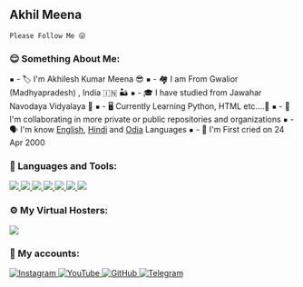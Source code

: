 ## Akhil Meena
 
```
Please Follow Me 😜
```

<h3 align="left">😌 Something About Me:</h3>
 
<kbd>▪️</kbd> - 🏷️ I'm Akhilesh Kumar Meena 😎
<kbd>▪️</kbd> - 🏘️ I am From Gwalior (Madhyapradesh) , India 🇮🇳 🏜️
<kbd>▪️</kbd> - 🎓 I have studied from Jawahar Navodaya Vidyalaya 💐
<kbd>▪️</kbd> - 🖥️ Currently Learning Python, HTML etc....🍌
<kbd>▪️</kbd> - 🔭 I'm collaborating in more private or public repositories and organizations
<kbd>▪️</kbd> - 🗣️ I'm know [English](https://google.com/search?q=English), [Hindi](https://google.com/search?q=Hindi) and [Odia](https://google.com/search?q=Odia) Languages
<kbd>▪️</kbd> - 🎂 I'm First cried on 24 Apr 2000
 
<h3 align="left">🔨 Languages and Tools:</h3>
<p align="left">
    <a href="https://www.python.org" target="_blank">
        <img
            src="https://img.shields.io/badge/Python-black?&style=for-the-badge&logo=python"
        />
    </a>
    <a href="https://html.spec.whatwg.org/" target="_blank">
        <img
            src="https://img.shields.io/badge/HTML-black?&style=for-the-badge&logo=html5"
        />
    </a>
    <a href="https://git-scm.com/" target="_blank">
        <img
            src="https://img.shields.io/badge/Git-black?&style=for-the-badge&logo=git&logoColor=red"
        />
    </a>
    <a href="https://github.com/" target="_blank">
        <img
            src="https://img.shields.io/badge/GitHub-black?&style=for-the-badge&logo=github"
        />
    </a>
    <a href="https://mongodb.com/" target="_blank">
        <img
            src="https://img.shields.io/badge/MongoDB-black?&style=for-the-badge&logo=mongodb"
        />
    </a>
    <a href="https://daringfireball.net/projects/markdown/" target="_blank">
        <img
            src="https://img.shields.io/badge/Markdown-black?&style=for-the-badge&logo=markdown"
        />
    </a>
    <a href="https://json.org" target="_blank">
        <img
            src="https://img.shields.io/badge/Json-black?&style=for-the-badge&logo=json"
        />
    </a>
</p>
 
<h3 align="left">⚙️ My Virtual Hosters:</h3>
<p align="left">
    <a href="https://heroku.com" target="_blank">
        <img
            src="https://img.shields.io/badge/Heroku-black?&style=for-the-badge&logo=heroku"
        />
    </a>
</p>
 
<h3 align="left">👤 My accounts:</h3>
<p align="left">
    <a href="https://instagram.com/akhiri.ak">
        <img
            src="https://img.shields.io/badge/Instagram-black?&style=for-the-badge&logo=instagram"
            alt="Instagram"
        >
    </a>
    <a href="https://youtube.com/channel/UCz2ouWasuE-N_umKR6fwpyA">
        <img
            src="https://img.shields.io/badge/YouTube-black?&style=for-the-badge&logo=youtube"
            alt="YouTube"
        >
    </a>
    <a href="https://github.com/akhilmeena">
        <img
            src="https://img.shields.io/badge/GitHub-black?&style=for-the-badge&logo=github"
            alt="GitHub"
        >
    </a>
    <a href="https://telegram.me/jai_mahakal_ji">
        <img
            src="https://img.shields.io/badge/Telegram-black?&style=for-the-badge&logo=telegram"
            alt="Telegram"
        >
    </a>
</p>
 

